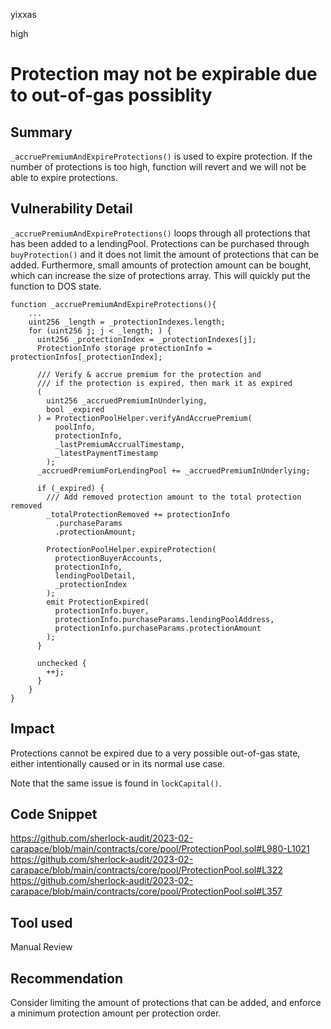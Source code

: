 yixxas

high

# Protection may not be expirable due to out-of-gas possiblity

## Summary
`_accruePremiumAndExpireProtections()` is used to expire protection. If the number of protections is too high, function will revert and we will not be able to expire protections.

## Vulnerability Detail
`_accruePremiumAndExpireProtections()` loops through all protections that has been added to a lendingPool. Protections can be purchased through `buyProtection()` and it does not limit the amount of protections that can be added. Furthermore, small amounts of protection amount can be bought, which can increase the size of protections array. This will quickly put the function to DOS state.

```solidity
function _accruePremiumAndExpireProtections(){
    ...
    uint256 _length = _protectionIndexes.length;
    for (uint256 j; j < _length; ) {
      uint256 _protectionIndex = _protectionIndexes[j];
      ProtectionInfo storage protectionInfo = protectionInfos[_protectionIndex];

      /// Verify & accrue premium for the protection and
      /// if the protection is expired, then mark it as expired
      (
        uint256 _accruedPremiumInUnderlying,
        bool _expired
      ) = ProtectionPoolHelper.verifyAndAccruePremium(
          poolInfo,
          protectionInfo,
          _lastPremiumAccrualTimestamp,
          _latestPaymentTimestamp
        );
      _accruedPremiumForLendingPool += _accruedPremiumInUnderlying;

      if (_expired) {
        /// Add removed protection amount to the total protection removed
        _totalProtectionRemoved += protectionInfo
          .purchaseParams
          .protectionAmount;

        ProtectionPoolHelper.expireProtection(
          protectionBuyerAccounts,
          protectionInfo,
          lendingPoolDetail,
          _protectionIndex
        );
        emit ProtectionExpired(
          protectionInfo.buyer,
          protectionInfo.purchaseParams.lendingPoolAddress,
          protectionInfo.purchaseParams.protectionAmount
        );
      }

      unchecked {
        ++j;
      }
    }
}
```

## Impact
Protections cannot be expired due to a very possible out-of-gas state, either intentionally caused or in its normal use case.

Note that the same issue is found in `lockCapital()`.

## Code Snippet
https://github.com/sherlock-audit/2023-02-carapace/blob/main/contracts/core/pool/ProtectionPool.sol#L980-L1021
https://github.com/sherlock-audit/2023-02-carapace/blob/main/contracts/core/pool/ProtectionPool.sol#L322
https://github.com/sherlock-audit/2023-02-carapace/blob/main/contracts/core/pool/ProtectionPool.sol#L357

## Tool used

Manual Review

## Recommendation
Consider limiting the amount of protections that can be added, and enforce a minimum protection amount per protection order.
